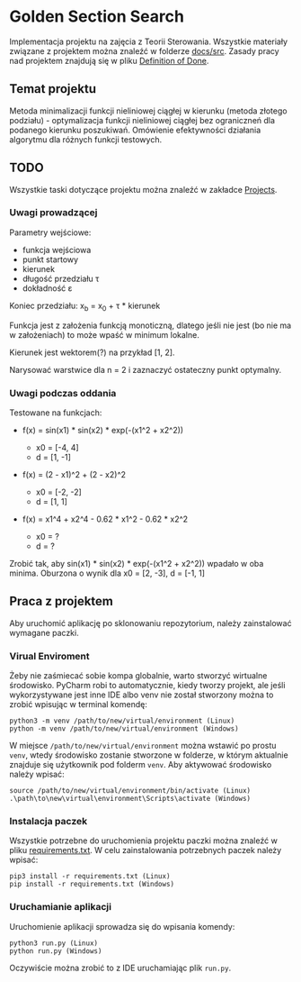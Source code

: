 # Golden Section Search
Implementacja projektu na zajęcia z Teorii Sterowania. Wszystkie materiały związane z projektem można znaleźć w folderze [docs/src](docs/src). Zasady pracy nad projektem znajdują się w pliku [Definition of Done](docs/dod.md).

## Temat projektu
Metoda minimalizacji funkcji nieliniowej ciągłej w kierunku (metoda złotego podziału) - optymalizacja funkcji nieliniowej ciągłej bez ograniczneń dla podanego kierunku poszukiwań. Omówienie efektywności działania algorytmu dla różnych funkcji testowych.

## TODO
Wszystkie taski dotyczące projektu można znaleźć w zakładce [Projects](https://github.com/damianschmidt/golden-section-search/projects/1?add_cards_query=is%3Aopen).

### Uwagi prowadzącej
Parametry wejściowe:
 - funkcja wejściowa
 - punkt startowy
 - kierunek
 - długość przedziału τ
 - dokładność ε
 
Koniec przedziału: x<sub>b</sub> = x<sub>0</sub> + τ * kierunek
 
Funkcja jest z założenia funkcją monoticzną, dlatego jeśli nie jest (bo nie ma w założeniach) to może wpaść w minimum lokalne.

Kierunek jest wektorem(?) na przykład [1, 2].

Narysować warstwice dla n = 2 i zaznaczyć ostateczny punkt optymalny.

### Uwagi podczas oddania

Testowane na funkcjach:

- f(x) = sin(x1) * sin(x2) * exp(-(x1^2 + x2^2))
  - x0 = [-4, 4]
  - d = [1, -1]

- f(x) = (2 - x1)^2 + (2 - x2)^2
  - x0 = [-2, -2]
  - d = [1, 1]

- f(x) = x1^4 + x2^4 - 0.62 * x1^2 - 0.62 * x2^2
  - x0 = ?
  - d = ?


Zrobić tak, aby sin(x1) * sin(x2) * exp(-(x1^2 + x2^2)) wpadało w oba minima. Oburzona o wynik dla x0 = [2, -3], d = [-1, 1]

## Praca z projektem
Aby uruchomić aplikację po sklonowaniu repozytorium, należy zainstalować wymagane paczki.

### Virual Enviroment
Żeby nie zaśmiecać sobie kompa globalnie, warto stworzyć wirtualne środowisko. PyCharm robi to automatycznie, kiedy tworzy projekt, ale jeśli wykorzystywane jest inne IDE albo venv nie został stworzony można to zrobić wpisując w terminal komendę:
```
python3 -m venv /path/to/new/virtual/environment (Linux)
python -m venv /path/to/new/virtual/environment (Windows)
```
W miejsce `/path/to/new/virtual/environment` można wstawić po prostu `venv`, wtedy środowisko zostanie stworzone w folderze, w którym aktualnie znajduje się użytkownik pod folderm `venv`. Aby aktywować środowisko należy wpisać:
```
source /path/to/new/virtual/environment/bin/activate (Linux)
.\path\to\new\virtual\environment\Scripts\activate (Windows)
```

### Instalacja paczek
Wszystkie potrzebne do uruchomienia projektu paczki można znaleźć w pliku [requirements.txt](requirements.txt). W celu zainstalowania potrzebnych paczek należy wpisać:
```
pip3 install -r requirements.txt (Linux)
pip install -r requirements.txt (Windows)
```

### Uruchamianie aplikacji
Uruchomienie aplikacji sprowadza się do wpisania komendy:
```
python3 run.py (Linux)
python run.py (Windows)
```
Oczywiście można zrobić to z IDE uruchamiając plik `run.py`.
